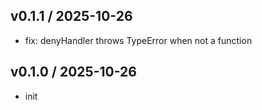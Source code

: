 ## v0.1.1 / 2025-10-26

- fix: denyHandler throws TypeError when not a function

## v0.1.0 / 2025-10-26

- init
